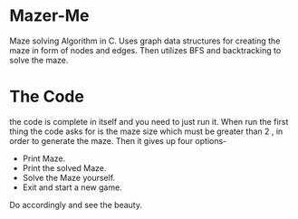 # Mazer-Me
Maze solving Algorithm in C. Uses graph data structures for creating the maze in form of nodes and edges. Then utilizes BFS and backtracking to solve the maze.

# The Code
the code is complete in itself and you need to just run it. When run the first thing the code asks for is the maze size which must be greater than 2 , in order to generate the maze. Then it gives up four options-

* Print Maze.
* Print the solved Maze.
* Solve the Maze yourself.
* Exit and start a new game.

Do accordingly and see the beauty.
